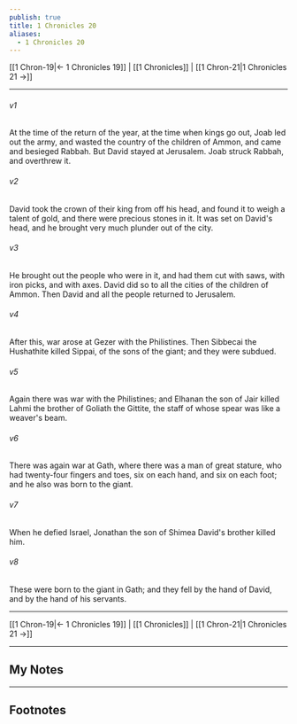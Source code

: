 ```yaml
---
publish: true
title: 1 Chronicles 20
aliases:
  - 1 Chronicles 20
---
```


[[1 Chron-19|← 1 Chronicles 19]] | [[1 Chronicles]] | [[1 Chron-21|1 Chronicles 21 →]]
***



###### v1 
At the time of the return of the year, at the time when kings go out, Joab led out the army, and wasted the country of the children of Ammon, and came and besieged Rabbah. But David stayed at Jerusalem. Joab struck Rabbah, and overthrew it. 

###### v2 
David took the crown of their king from off his head, and found it to weigh a talent of gold, and there were precious stones in it. It was set on David's head, and he brought very much plunder out of the city. 

###### v3 
He brought out the people who were in it, and had them cut with saws, with iron picks, and with axes. David did so to all the cities of the children of Ammon. Then David and all the people returned to Jerusalem. 

###### v4 
After this, war arose at Gezer with the Philistines. Then Sibbecai the Hushathite killed Sippai, of the sons of the giant; and they were subdued. 

###### v5 
Again there was war with the Philistines; and Elhanan the son of Jair killed Lahmi the brother of Goliath the Gittite, the staff of whose spear was like a weaver's beam. 

###### v6 
There was again war at Gath, where there was a man of great stature, who had twenty-four fingers and toes, six on each hand, and six on each foot; and he also was born to the giant. 

###### v7 
When he defied Israel, Jonathan the son of Shimea David's brother killed him. 

###### v8 
These were born to the giant in Gath; and they fell by the hand of David, and by the hand of his servants.

***
[[1 Chron-19|← 1 Chronicles 19]] | [[1 Chronicles]] | [[1 Chron-21|1 Chronicles 21 →]]

---
## My Notes

---
## Footnotes